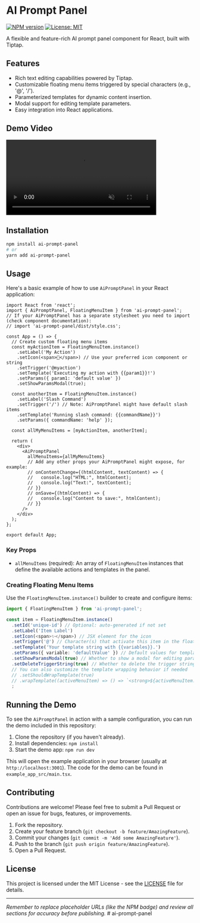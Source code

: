 # AI Prompt Panel

[![NPM version](https://img.shields.io/npm/v/ai-prompt-panel.svg?style=flat)](https://www.npmjs.com/package/ai-prompt-panel) <!-- Replace with your actual npm link once published -->
[![License: MIT](https://img.shields.io/badge/License-MIT-yellow.svg)](https://opensource.org/licenses/MIT)

A flexible and feature-rich AI prompt panel component for React, built with Tiptap.

## Features

- Rich text editing capabilities powered by Tiptap.
- Customizable floating menu items triggered by special characters (e.g., '@', '/').
- Parameterized templates for dynamic content insertion.
- Modal support for editing template parameters.
- Easy integration into React applications.

## Demo Video

<video src="https://private-user-images.githubusercontent.com/545826/448849310-340387cd-a520-4dec-bcd5-c426ad0022a0.mp4?jwt=eyJhbGciOiJIUzI1NiIsInR5cCI6IkpXVCJ9.eyJpc3MiOiJnaXRodWIuY29tIiwiYXVkIjoicmF3LmdpdGh1YnVzZXJjb250ZW50LmNvbSIsImtleSI6ImtleTUiLCJleHAiOjE3NDg1MjU4NTksIm5iZiI6MTc0ODUyNTU1OSwicGF0aCI6Ii81NDU4MjYvNDQ4ODQ5MzEwLTM0MDM4N2NkLWE1MjAtNGRlYy1iY2Q1LWM0MjZhZDAwMjJhMC5tcDQ_WC1BbXotQWxnb3JpdGhtPUFXUzQtSE1BQy1TSEEyNTYmWC1BbXotQ3JlZGVudGlhbD1BS0lBVkNPRFlMU0E1M1BRSzRaQSUyRjIwMjUwNTI5JTJGdXMtZWFzdC0xJTJGczMlMkZhd3M0X3JlcXVlc3QmWC1BbXotRGF0ZT0yMDI1MDUyOVQxMzMyMzlaJlgtQW16LUV4cGlyZXM9MzAwJlgtQW16LVNpZ25hdHVyZT00YTE3Yzg3ZWJmYTIwYjFiNjliZTlhZDNhZWEzMWFiYmQ3OTZkMjA3ZjUxNmE1YmI2MWJiMDVlY2I3Njc1NjEzJlgtQW16LVNpZ25lZEhlYWRlcnM9aG9zdCJ9.TmOx4u1c2LNr6jf9S8TSFuni1TS1D_pagak65UXTTbI" width="80%" controls muted loop autoplay>
</video>

## Installation

```bash
npm install ai-prompt-panel
# or
yarn add ai-prompt-panel
```

## Usage

Here's a basic example of how to use `AiPromptPanel` in your React application:

```tsx
import React from 'react';
import { AiPromptPanel, FloatingMenuItem } from 'ai-prompt-panel';
// If your AiPromptPanel has a separate stylesheet you need to import (check component documentation):
// import 'ai-prompt-panel/dist/style.css';

const App = () => {
  // Create custom floating menu items
  const myActionItem = FloatingMenuItem.instance()
    .setLabel('My Action')
    .setIcon(<span>🚀</span>) // Use your preferred icon component or string
    .setTrigger('@myaction')
    .setTemplate('Executing my action with {{param1}}!')
    .setParams({ param1: 'default value' })
    .setShowParamsModal(true);

  const anotherItem = FloatingMenuItem.instance()
    .setLabel('Slash Command')
    .setTrigger('/') // Note: AiPromptPanel might have default slash items
    .setTemplate('Running slash command: {{commandName}}')
    .setParams({ commandName: 'help' });

  const allMyMenuItems = [myActionItem, anotherItem];

  return (
    <div>
      <AiPromptPanel
        allMenuItems={allMyMenuItems}
        // Add any other props your AiPromptPanel might expose, for example:
        // onContentChange={(htmlContent, textContent) => {
        //   console.log("HTML:", htmlContent);
        //   console.log("Text:", textContent);
        // }}
        // onSave={(htmlContent) => {
        //   console.log("Content to save:", htmlContent);
        // }}
      />
    </div>
  );
};

export default App;
```

### Key Props

-   `allMenuItems` (required): An array of `FloatingMenuItem` instances that define the available actions and templates in the panel.

### Creating Floating Menu Items

Use the `FloatingMenuItem.instance()` builder to create and configure items:

```typescript
import { FloatingMenuItem } from 'ai-prompt-panel';

const item = FloatingMenuItem.instance()
  .setId('unique-id') // Optional: auto-generated if not set
  .setLabel('Item Label')
  .setIcon(<span>✨</span>) // JSX element for the icon
  .setTrigger('@') // Character(s) that activate this item in the floating menu
  .setTemplate('Your template string with {{variables}}.')
  .setParams({ variable: 'defaultValue' }) // Default values for template variables
  .setShowParamsModal(true) // Whether to show a modal for editing params (default: false)
  .setDeleteTriggerString(true) // Whether to delete the trigger string upon insertion (default: true)
  // You can also customize the template wrapping behavior if needed
  // .setShouldWrapTemplate(true)
  // .wrapTemplate((activeMenuItem) => () => `<strong>${activeMenuItem.template}</strong>`)
  ;
```

## Running the Demo

To see the `AiPromptPanel` in action with a sample configuration, you can run the demo included in this repository:

1.  Clone the repository (if you haven't already).
2.  Install dependencies: `npm install`
3.  Start the demo app: `npm run dev`

This will open the example application in your browser (usually at `http://localhost:3001`). The code for the demo can be found in `example_app_src/main.tsx`.

## Contributing

Contributions are welcome! Please feel free to submit a Pull Request or open an issue for bugs, features, or improvements.

1.  Fork the repository.
2.  Create your feature branch (`git checkout -b feature/AmazingFeature`).
3.  Commit your changes (`git commit -m 'Add some AmazingFeature'`).
4.  Push to the branch (`git push origin feature/AmazingFeature`).
5.  Open a Pull Request.

## License

This project is licensed under the MIT License - see the [LICENSE](LICENSE) file for details.

---

*Remember to replace placeholder URLs (like the NPM badge) and review all sections for accuracy before publishing.* # ai-prompt-panel
